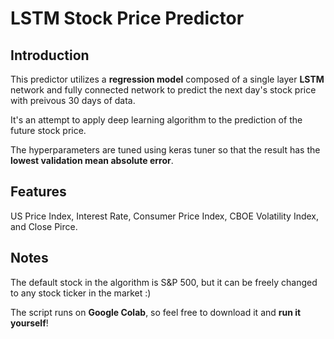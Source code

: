 # LSTM Stock Price Predictor

## Introduction

This predictor utilizes a **regression model** composed of a single layer **LSTM** network and fully connected network to predict the next day's stock price with preivous 30 days of data.

It's an attempt to apply deep learning algorithm to the prediction of the future stock price.

The hyperparameters are tuned using keras tuner so that the result has the **lowest validation mean absolute error**.

## Features

US Price Index, Interest Rate, Consumer Price Index, CBOE Volatility Index, and Close Pirce.

## Notes

The default stock in the algorithm is S&P 500, but it can be freely changed to any stock ticker in the market :)

The script runs on **Google Colab**, so feel free to download it and **run it yourself**!
